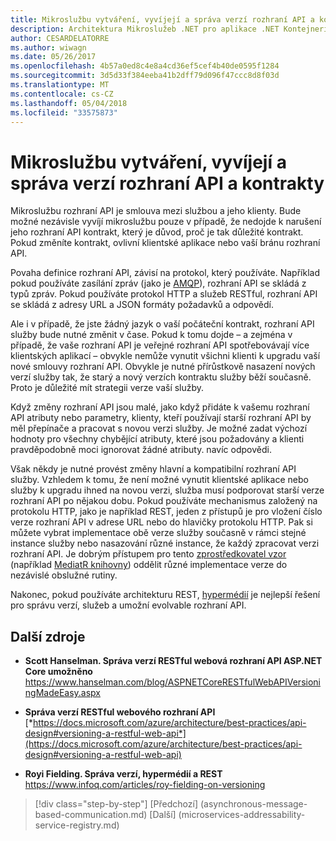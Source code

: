 ```yaml
---
title: Mikroslužbu vytváření, vyvíjejí a správa verzí rozhraní API a kontrakty
description: Architektura Mikroslužeb .NET pro aplikace .NET Kontejnerizované | Mikroslužbu vytváření, vyvíjejí a správa verzí rozhraní API a kontrakty
author: CESARDELATORRE
ms.author: wiwagn
ms.date: 05/26/2017
ms.openlocfilehash: 4b57a0ed8c4e8a4cd36ef5cef4b40de0595f1284
ms.sourcegitcommit: 3d5d33f384eeba41b2dff79d096f47ccc8d8f03d
ms.translationtype: MT
ms.contentlocale: cs-CZ
ms.lasthandoff: 05/04/2018
ms.locfileid: "33575873"
---
```

# <a name="creating-evolving-and-versioning-microservice-apis-and-contracts"></a>Mikroslužbu vytváření, vyvíjejí a správa verzí rozhraní API a kontrakty

Mikroslužbu rozhraní API je smlouva mezi službou a jeho klienty. Bude možné nezávisle vyvíjí mikroslužbu pouze v případě, že nedojde k narušení jeho rozhraní API kontrakt, který je důvod, proč je tak důležité kontrakt. Pokud změníte kontrakt, ovlivní klientské aplikace nebo vaší bránu rozhraní API.

Povaha definice rozhraní API, závisí na protokol, který používáte. Například pokud používáte zasílání zpráv (jako je [AMQP](https://www.amqp.org/)), rozhraní API se skládá z typů zpráv. Pokud používáte protokol HTTP a služeb RESTful, rozhraní API se skládá z adresy URL a JSON formáty požadavků a odpovědí.

Ale i v případě, že jste žádný jazyk o vaší počáteční kontrakt, rozhraní API služby bude nutné změnit v čase. Pokud k tomu dojde – a zejména v případě, že vaše rozhraní API je veřejné rozhraní API spotřebovávají více klientských aplikací – obvykle nemůže vynutit všichni klienti k upgradu vaší nové smlouvy rozhraní API. Obvykle je nutné přírůstkově nasazení nových verzí služby tak, že starý a nový verzích kontraktu služby běží současně. Proto je důležité mít strategii verze vaší služby.

Když změny rozhraní API jsou malé, jako když přidáte k vašemu rozhraní API atributy nebo parametry, klienty, kteří používají starší rozhraní API by měl přepínače a pracovat s novou verzi služby. Je možné zadat výchozí hodnoty pro všechny chybějící atributy, které jsou požadovány a klienti pravděpodobně moci ignorovat žádné atributy. navíc odpovědi.

Však někdy je nutné provést změny hlavní a kompatibilní rozhraní API služby. Vzhledem k tomu, že není možné vynutit klientské aplikace nebo služby k upgradu ihned na novou verzi, služba musí podporovat starší verze rozhraní API po nějakou dobu. Pokud používáte mechanismus založený na protokolu HTTP, jako je například REST, jeden z přístupů je pro vložení číslo verze rozhraní API v adrese URL nebo do hlavičky protokolu HTTP. Pak si můžete vybrat implementace obě verze služby současně v rámci stejné instance služby nebo nasazování různé instance, že každý zpracovat verzi rozhraní API. Je dobrým přístupem pro tento [zprostředkovatel vzor](https://en.wikipedia.org/wiki/Mediator_pattern) (například [MediatR knihovny](https://github.com/jbogard/MediatR)) oddělit různé implementace verze do nezávislé obslužné rutiny.

Nakonec, pokud používáte architekturu REST, [hypermédií](https://www.infoq.com/articles/mark-baker-hypermedia) je nejlepší řešení pro správu verzí, služeb a umožní evolvable rozhraní API.

## <a name="additional-resources"></a>Další zdroje

-   **Scott Hanselman. Správa verzí RESTful webová rozhraní API ASP.NET Core umožněno**
    <https://www.hanselman.com/blog/ASPNETCoreRESTfulWebAPIVersioningMadeEasy.aspx>

-   **Správa verzí RESTful webového rozhraní API**
    [*https://docs.microsoft.com/azure/architecture/best-practices/api-design#versioning-a-restful-web-api*](https://docs.microsoft.com/azure/architecture/best-practices/api-design#versioning-a-restful-web-api)

-   **Royi Fielding. Správa verzí, hypermédií a REST**
    <https://www.infoq.com/articles/roy-fielding-on-versioning>


>[!div class="step-by-step"]
[Předchozí] (asynchronous-message-based-communication.md) [Další] (microservices-addressability-service-registry.md)
